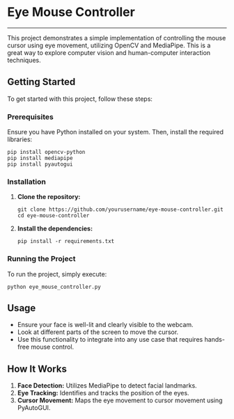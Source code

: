 <!DOCTYPE html>
<html>
<head>
 
</head>
<body>

<h1>Eye Mouse Controller</h1>
<hr>

<p>
    This project demonstrates a simple implementation of controlling the mouse cursor using eye movement, utilizing OpenCV and MediaPipe. This is a great way to explore computer vision and human-computer interaction techniques.
</p>

<h2>Getting Started</h2>

<p>To get started with this project, follow these steps:</p>

<h3>Prerequisites</h3>
<p>Ensure you have Python installed on your system. Then, install the required libraries:</p>
<pre><code>pip install opencv-python
pip install mediapipe
pip install pyautogui
</code></pre>

<h3>Installation</h3>
<ol>
    <li>
        <p><strong>Clone the repository:</strong></p>
        <pre><code>git clone https://github.com/yourusername/eye-mouse-controller.git
cd eye-mouse-controller
</code></pre>
    </li>
    <li>
        <p><strong>Install the dependencies:</strong></p>
        <pre><code>pip install -r requirements.txt
</code></pre>
    </li>
</ol>

<h3>Running the Project</h3>
<p>To run the project, simply execute:</p>
<pre><code>python eye_mouse_controller.py
</code></pre>

<h2>Usage</h2>
<ul>
    <li>Ensure your face is well-lit and clearly visible to the webcam.</li>
    <li>Look at different parts of the screen to move the cursor.</li>
    <li>Use this functionality to integrate into any use case that requires hands-free mouse control.</li>
</ul>


<h2>How It Works</h2>
<ol>
    <li><strong>Face Detection:</strong> Utilizes MediaPipe to detect facial landmarks.</li>
    <li><strong>Eye Tracking:</strong> Identifies and tracks the position of the eyes.</li>
    <li><strong>Cursor Movement:</strong> Maps the eye movement to cursor movement using PyAutoGUI.</li>
</ol>

